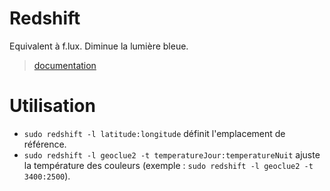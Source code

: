 # Redshift

Equivalent à f.lux. Diminue la lumière bleue.

> [documentation](https://doc.ubuntu-fr.org/redshift)

# Utilisation

* `sudo redshift -l latitude:longitude` définit l'emplacement de référence.
* `sudo redshift -l geoclue2 -t temperatureJour:temperatureNuit` ajuste la température des couleurs (exemple : `sudo redshift -l geoclue2 -t 3400:2500`).